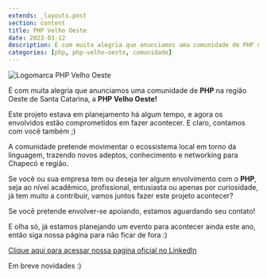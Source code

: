 ```yaml
---
extends: _layouts.post
section: content
title: PHP Velho Oeste
date: 2023-03-12
description: É com muita alegria que anunciamos uma comunidade de PHP na região Oeste de Santa Catarina, a PHP Velho Oeste!
categories: [php, php-velho-oeste, comunidade]
---
```


![Logomarca PHP Velho Oeste](/assets/images/blog/php-velho-oeste.png)

É com muita alegria que anunciamos uma comunidade de **PHP** na região Oeste de Santa Catarina, a **PHP Velho Oeste!**

Este projeto estava em planejamento há algum tempo, e agora os envolvidos estão comprometidos em fazer acontecer. E claro, contamos com você também ;)

A comunidade pretende movimentar o ecossistema local em torno da linguagem, trazendo novos adeptos, conhecimento e networking para Chapecó e região.

Se você ou sua empresa tem ou deseja ter algum envolvimento com o **PHP**, seja ao nível acadêmico, profissional, entusiasta ou apenas por curiosidade, já tem muito a contribuir, vamos juntos fazer este projeto acontecer?

Se você pretende envolver-se apoiando, estamos aguardando seu contato!

E olha só, já estamos planejando um evento para acontecer ainda este ano, então siga nossa página para não ficar de fora :)

[Clique aqui para acessar nossa pagina oficial no LinkedIn](https://www.linkedin.com/company/php-velho-oeste)

Em breve novidades :)